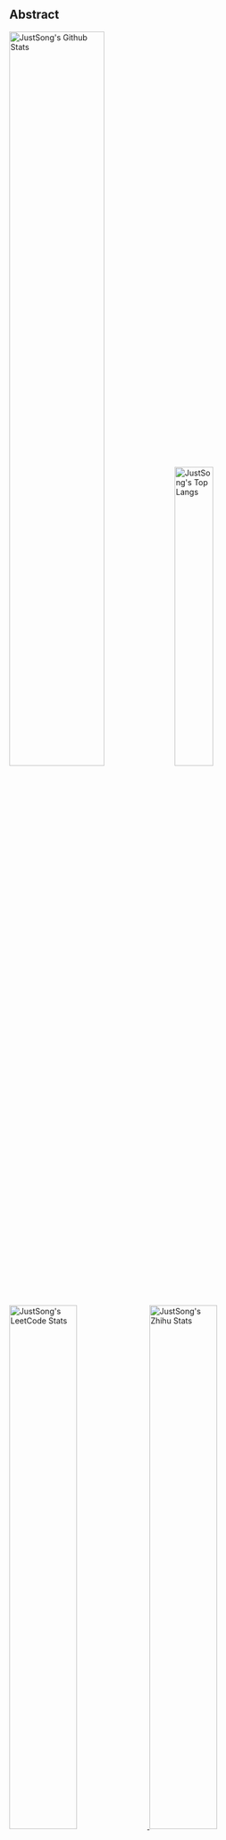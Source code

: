 ## Abstract
<p>
  <img src="https://github-readme-stats.vercel.app/api?username=songquanpeng&show_icons=true&hide_border=true" alt="JustSong's Github Stats" width="58%" />
  <img src="https://github-readme-stats.vercel.app/api/top-langs/?username=songquanpeng&layout=compact&hide_border=true&langs_count=10" alt="JustSong's Top Langs" width="37%" /> 
</p>

<a href="https://github.com/songquanpeng/stats-cards">
<p>
  <img src="https://stats.justsong.cn/api/leetcode/?username=quanpeng&theme=light" alt="JustSong's LeetCode Stats" width="49%" />
  <img src="https://stats.justsong.cn/api/zhihu/?username=songwonderful&theme=light" alt="JustSong's Zhihu Stats" width="49%" /> 
</p>
</a>

![skills](https://skillicons.dev/icons?i=c,cpp,go,py,html,css,js,nodejs,java,md,pytorch,tensorflow,flask,fastapi,express,qt,react,cmake,docker,git,linux,nginx,mysql,redis,sqlite,githubactions,heroku,vercel,visualstudio,vscode)


## Top Projects
|Project|Description|Stars|
|:--|:--|:--|
|[one-api](https://github.com/songquanpeng/one-api)|OpenAI 接口管理 & 分发系统，支持 Azure、Anthropic Claude、Google PaLM 2 & Gemini、智谱 ChatGLM、百度文心一言、讯飞星火认知、阿里通义千问、360 智脑以及腾讯混元，可用于二次分发管理 key，仅单可执行文件，已打包好 Docker 镜像，一键部署，开箱即用. OpenAI key management & redistribution system, using a single API for all LLMs, and features an English UI.|`13343⭐`|
|[message-pusher](https://github.com/songquanpeng/message-pusher)|搭建专属于你的消息推送服务，支持多种消息推送方式，支持 Markdown，基于 Golang 仅单可执行文件，开箱即用|`1824⭐`|
|[go-file](https://github.com/songquanpeng/go-file)|基于 Go 的文件分享工具，仅单可执行文件，开箱即用，内置图床和视频播放页面. File sharing tool based on Go.|`856⭐`|
|[pytorch-template](https://github.com/songquanpeng/pytorch-template)|To be the world's best PyTorch project template.|`301⭐`|
|[wechat-server](https://github.com/songquanpeng/wechat-server)|微信公众号的后端，为其他系统提供微信登录验证功能|`292⭐`|
|[stats-cards](https://github.com/songquanpeng/stats-cards)|在 README 中展示你在知乎，GitHub，B 站，LeetCode，掘金，CSDN，牛客等网站的数据，也可用于服务状态监控. Show your LeetCode & GitHub stats in GitHub Profile.|`248⭐`|
|[pronunciation-corrector](https://github.com/songquanpeng/pronunciation-corrector)|拯救你的英语发音，告别因发音错误带来的尴尬！|`169⭐`|
|[gin-template](https://github.com/songquanpeng/gin-template)|用于 Gin & React 项目的模板. Template for Gin & React projects.|`146⭐`|
|[blog](https://github.com/songquanpeng/blog)|基于 Node.js 的个人博客系统. Node.js based blog system.|`57⭐`|
|[go-public](https://github.com/songquanpeng/go-public)|基于 Go 的端口转发工具，开箱即用. Yet another port forward tool, but easy to use.|`42⭐`|

## Recent Updates
|Project|Description|Last Update|
|:--|:--|:--|
|[one-api](https://github.com/songquanpeng/one-api)|OpenAI 接口管理 & 分发系统，支持 Azure、Anthropic Claude、Google PaLM 2 & Gemini、智谱 ChatGLM、百度文心一言、讯飞星火认知、阿里通义千问、360 智脑以及腾讯混元，可用于二次分发管理 key，仅单可执行文件，已打包好 Docker 镜像，一键部署，开箱即用. OpenAI key management & redistribution system, using a single API for all LLMs, and features an English UI.|![2024-04-21 19:43:27](https://img.shields.io/badge/2024--04--21-19%3A43%3A27-brightgreen?style=flat-square)|
|[go-file](https://github.com/songquanpeng/go-file)|基于 Go 的文件分享工具，仅单可执行文件，开箱即用，内置图床和视频播放页面. File sharing tool based on Go.|![2024-04-19 17:10:41](https://img.shields.io/badge/2024--04--19-17%3A10%3A41-brightgreen?style=flat-square)|
|[songquanpeng](https://github.com/songquanpeng/songquanpeng)|Automatically update your GitHub profile with GitHub Actions.|![2024-04-14 22:45:00](https://img.shields.io/badge/2024--04--14-22%3A45%3A00-brightgreen?style=flat-square)|
|[openai-mocker](https://github.com/songquanpeng/openai-mocker)|一个模拟 OpenAI API 的 mock server，用以 One API 的压测|![2024-03-14 06:41:50](https://img.shields.io/badge/2024--03--14-06%3A41%3A50-brightgreen?style=flat-square)|
|[message-pusher](https://github.com/songquanpeng/message-pusher)|搭建专属于你的消息推送服务，支持多种消息推送方式，支持 Markdown，基于 Golang 仅单可执行文件，开箱即用|![2024-03-02 22:24:18](https://img.shields.io/badge/2024--03--02-22%3A24%3A18-brightgreen?style=flat-square)|
|[gin-template](https://github.com/songquanpeng/gin-template)|用于 Gin & React 项目的模板. Template for Gin & React projects.|![2024-02-29 16:44:51](https://img.shields.io/badge/2024--02--29-16%3A44%3A51-brightgreen?style=flat-square)|
|[wechat-server](https://github.com/songquanpeng/wechat-server)|微信公众号的后端，为其他系统提供微信登录验证功能|![2023-12-19 08:14:46](https://img.shields.io/badge/2023--12--19-08%3A14%3A46-brightgreen?style=flat-square)|
|[one-proxy](https://github.com/songquanpeng/one-proxy)|轻松管理你的众多订阅，提供一个固定的订阅地址。|![2023-12-19 08:14:30](https://img.shields.io/badge/2023--12--19-08%3A14%3A30-brightgreen?style=flat-square)|
|[stats-cards](https://github.com/songquanpeng/stats-cards)|在 README 中展示你在知乎，GitHub，B 站，LeetCode，掘金，CSDN，牛客等网站的数据，也可用于服务状态监控. Show your LeetCode & GitHub stats in GitHub Profile.|![2023-07-25 14:34:24](https://img.shields.io/badge/2023--07--25-14%3A34%3A24-brightgreen?style=flat-square)|
|[rest-server](https://github.com/songquanpeng/rest-server)|General server for toy projects.|![2023-06-02 13:14:31](https://img.shields.io/badge/2023--06--02-13%3A14%3A31-brightgreen?style=flat-square)|



*Last updated on: 2024-04-21 20:27:13*
